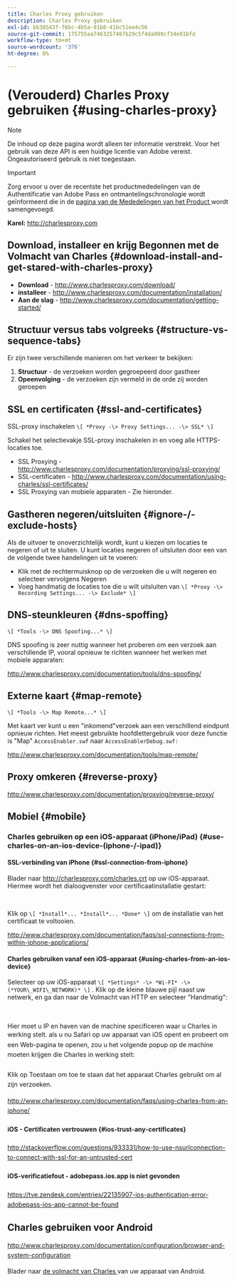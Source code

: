 ```yaml
---
title: Charles Proxy gebruiken
description: Charles Proxy gebruiken
exl-id: bb38543f-f6bc-4b5a-91b8-41bc51ee4c56
source-git-commit: 175755aa7463257487b29c5f4da989cf34e91bfd
workflow-type: tm+mt
source-wordcount: '376'
ht-degree: 0%

---
```


# (Verouderd) Charles Proxy gebruiken {#using-charles-proxy}

>[!NOTE]
>
>De inhoud op deze pagina wordt alleen ter informatie verstrekt. Voor het gebruik van deze API is een huidige licentie van Adobe vereist. Ongeautoriseerd gebruik is niet toegestaan.

>[!IMPORTANT]
>
> Zorg ervoor u over de recentste het productmededelingen van de Authentificatie van Adobe Pass en ontmantelingschronologie wordt geïnformeerd die in de [ pagina van de Mededelingen van het Product ](/help/authentication/product-announcements.md) wordt samengevoegd.

**Karel:** <http://charlesproxy.com>


## Download, installeer en krijg Begonnen met de Volmacht van Charles {#download-install-and-get-stared-with-charles-proxy}

- **Download** - <http://www.charlesproxy.com/download/>
- **installeer** - <http://www.charlesproxy.com/documentation/installation/>
- **Aan de slag** - <http://www.charlesproxy.com/documentation/getting-started/>


## Structuur versus tabs volgreeks {#structure-vs-sequence-tabs}

Er zijn twee verschillende manieren om het verkeer te bekijken:

1. **Structuur** - de verzoeken worden gegroepeerd door gastheer
1. **Opeenvolging** - de verzoeken zijn vermeld in de orde zij worden geroepen


## SSL en certificaten {#ssl-and-certificates}

SSL-proxy inschakelen `\[ *Proxy -\> Proxy Settings... -\> SSL* \]`

Schakel het selectievakje SSL-proxy inschakelen in en voeg alle HTTPS-locaties toe.

<!-- NOTE TO WRITER - THESE IMAGES LINKS ARE BROKEN
![](https://dzf8vqv24eqhg.cloudfront.net/userfiles/258/326/ckfinder/images/ProxySettings.PNG) ![](https://dzf8vqv24eqhg.cloudfront.net/userfiles/258/326/ckfinder/images/SSLSettings.PNG) ![](https://dzf8vqv24eqhg.cloudfront.net/userfiles/258/326/ckfinder/images/AddHttpsLocations.PNG)
-->

- SSL Proxying - <http://www.charlesproxy.com/documentation/proxying/ssl-proxying/>
- SSL-certificaten - <http://www.charlesproxy.com/documentation/using-charles/ssl-certificates/>
- SSL Proxying van mobiele apparaten - Zie hieronder.


## Gastheren negeren/uitsluiten {#ignore-/-exclude-hosts}

Als de uitvoer te onoverzichtelijk wordt, kunt u kiezen om locaties te negeren of uit te sluiten. U kunt locaties negeren of uitsluiten door een van de volgende twee handelingen uit te voeren:

- Klik met de rechtermuisknop op de verzoeken die u wilt negeren en selecteer vervolgens Negeren
- Voeg handmatig de locaties toe die u wilt uitsluiten van `\[ *Proxy -\> Recording Settings... -\> Exclude* \]`


## DNS-steunkleuren {#dns-spoffing}

`\[ *Tools -\> DNS Spoofing...* \]`



DNS spoofing is zeer nuttig wanneer het proberen om een verzoek aan verschillende IP, vooral opnieuw te richten wanneer het werken met mobiele apparaten:

<!-- NOTE TO WRITER - THESE IMAGES LINKS ARE BROKEN
![](https://dzf8vqv24eqhg.cloudfront.net/userfiles/258/326/ckfinder/images/DNSSpoofing.PNG)
-->

<http://www.charlesproxy.com/documentation/tools/dns-spoofing/>


## Externe kaart {#map-remote}

`\[ *Tools -\> Map Remote...* \]`



Met kaart ver kunt u een &quot;inkomend&quot;verzoek aan een verschillend eindpunt opnieuw richten. Het meest gebruikte hoofdlettergebruik voor deze functie is &quot;Map&quot; `AccessEnabler.swf` naar `AccessEnablerDebug.swf:`

<!-- NOTE TO WRITER - THESE IMAGES LINKS ARE BROKEN
![](https://dzf8vqv24eqhg.cloudfront.net/userfiles/258/326/ckfinder/images/MapRemote.PNG) ![](https://dzf8vqv24eqhg.cloudfront.net/userfiles/258/326/ckfinder/images/MapRemoteAdd.PNG)
-->

<http://www.charlesproxy.com/documentation/tools/map-remote/>



## Proxy omkeren {#reverse-proxy}

<http://www.charlesproxy.com/documentation/proxying/reverse-proxy/>

## Mobiel {#mobile}

### Charles gebruiken op een iOS-apparaat (iPhone/iPad) {#use-charles-on-an-ios-device-(iphone-/-ipad)}

#### SSL-verbinding van iPhone {#ssl-connection-from-iphone}

Blader naar <http://charlesproxy.com/charles.crt> op uw iOS-apparaat.  Hiermee wordt het dialoogvenster voor certificaatinstallatie gestart:

<!-- NOTE TO WRITER - THESE IMAGES LINKS ARE BROKEN
![](https://dzf8vqv24eqhg.cloudfront.net/userfiles/258/326/ckfinder/images/iOSDeviceSSLCertificate1\(1\).PNG)![](https://dzf8vqv24eqhg.cloudfront.net/userfiles/258/326/ckfinder/images/iOSDeviceSSLCertificate2\(1\).PNG)![](https://dzf8vqv24eqhg.cloudfront.net/userfiles/258/326/ckfinder/images/iOSDeviceSSLCertificate3.PNG)
-->

</br>

Klik op `\[ *Install*... *Install*... *Done* \]` om de installatie van het certificaat te voltooien.

<http://www.charlesproxy.com/documentation/faqs/ssl-connections-from-within-iphone-applications/>



#### Charles gebruiken vanaf een iOS-apparaat {#using-charles-from-an-ios-device}

Selecteer op uw iOS-apparaat `\[ *Settings* -\> *Wi-FI* -\> (*YOUR\_WIFI\_NETWORK)* \]` . Klik op de kleine blauwe pijl naast uw netwerk, en ga dan naar de Volmacht van HTTP en selecteer &quot;Handmatig&quot;:


</br>

<!-- NOTE TO WRITER - THESE IMAGES LINKS ARE BROKEN
![](https://dzf8vqv24eqhg.cloudfront.net/userfiles/258/326/ckfinder/images/iOSDeviceManualProxy1.png)![](https://dzf8vqv24eqhg.cloudfront.net/userfiles/258/326/ckfinder/images/iOSDeviceManualProxy2.PNG)
-->

</br>
Hier moet u IP en haven van de machine specificeren waar u Charles in werking stelt. <span style="line-height: 1.6em;"> als u nu Safari op uw apparaat van iOS opent en probeert om een Web-pagina te openen, zou u het volgende popup op de machine moeten krijgen die Charles in werking stelt:

</br>

<!-- NOTE TO WRITER - THESE IMAGES LINKS ARE BROKEN
![](https://dzf8vqv24eqhg.cloudfront.net/userfiles/258/326/ckfinder/images/iOSDeviceManualProxy3.PNG)
-->

</br>
Klik op Toestaan om toe te staan dat het apparaat Charles gebruikt om al zijn
verzoeken.

<http://www.charlesproxy.com/documentation/faqs/using-charles-from-an-iphone/>


#### iOS - Certificaten vertrouwen {#ios-trust-any-certificates}

<http://stackoverflow.com/questions/933331/how-to-use-nsurlconnection-to-connect-with-ssl-for-an-untrusted-cert>

#### iOS-verificatiefout - adobepass.ios.app is niet gevonden

<https://tve.zendesk.com/entries/22135907-ios-authentication-error-adobepass-ios-app-cannot-be-found>


## Charles gebruiken voor Android

<http://www.charlesproxy.com/documentation/configuration/browser-and-system-configuration>


Blader naar [ de volmacht van Charles ](http://charlesproxy.com/charles.crt) van uw apparaat van Android.
